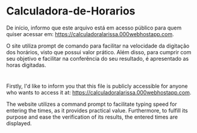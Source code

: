 # Calculadora-de-Horarios

De início, informo que este arquivo está em acesso público para quem quiser acessar em: https://calculadoralarissa.000webhostapp.com.

O site utiliza prompt de comando para facilitar na velocidade da digitação dos horários, visto que possui valor prático. Além disso, para cumprir com seu objetivo e facilitar na conferência do seu resultado, é apresentado as horas digitadas.

#
Firstly, I'd like to inform you that this file is publicly accessible for anyone who wants to access it at: https://calculadoralarissa.000webhostapp.com.

The website utilizes a command prompt to facilitate typing speed for entering the times, as it provides practical value. Furthermore, to fulfill its purpose and ease the verification of its results, the entered times are displayed.
